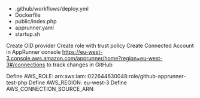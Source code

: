 * .github/workflows/deploy.yml
* Dockerfile
* public/index.php
* apprunner.yaml
* startup.sh

Create OID provider
Create role with trust policy
Create Connected Account in AppRunner console https://eu-west-3.console.aws.amazon.com/apprunner/home?region=eu-west-3#/connections to track changes in GitHub

Define AWS_ROLE: arn:aws:iam::022644630048:role/github-apprunner-test-php
Define AWS_REGION: eu-west-3
Define AWS_CONNECTION_SOURCE_ARN: 

